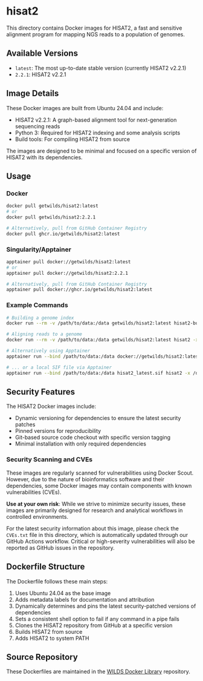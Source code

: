 # hisat2

This directory contains Docker images for HISAT2, a fast and sensitive alignment program for mapping NGS reads to a population of genomes.

## Available Versions

- `latest`: The most up-to-date stable version (currently HISAT2 v2.2.1)
- `2.2.1`: HISAT2 v2.2.1

## Image Details

These Docker images are built from Ubuntu 24.04 and include:

- HISAT2 v2.2.1: A graph-based alignment tool for next-generation sequencing reads
- Python 3: Required for HISAT2 indexing and some analysis scripts
- Build tools: For compiling HISAT2 from source

The images are designed to be minimal and focused on a specific version of HISAT2 with its dependencies.

## Usage

### Docker

```bash
docker pull getwilds/hisat2:latest
# or
docker pull getwilds/hisat2:2.2.1

# Alternatively, pull from GitHub Container Registry
docker pull ghcr.io/getwilds/hisat2:latest
```

### Singularity/Apptainer

```bash
apptainer pull docker://getwilds/hisat2:latest
# or
apptainer pull docker://getwilds/hisat2:2.2.1

# Alternatively, pull from GitHub Container Registry
apptainer pull docker://ghcr.io/getwilds/hisat2:latest
```

### Example Commands

```bash
# Building a genome index
docker run --rm -v /path/to/data:/data getwilds/hisat2:latest hisat2-build -p 4 /data/reference.fa /data/reference_index

# Aligning reads to a genome
docker run --rm -v /path/to/data:/data getwilds/hisat2:latest hisat2 -x /data/reference_index -1 /data/reads_1.fq -2 /data/reads_2.fq -S /data/output.sam

# Alternatively using Apptainer
apptainer run --bind /path/to/data:/data docker://getwilds/hisat2:latest hisat2-build -p 4 /data/reference.fa /data/reference_index

# ... or a local SIF file via Apptainer
apptainer run --bind /path/to/data:/data hisat2_latest.sif hisat2 -x /data/reference_index -1 /data/reads_1.fq -2 /data/reads_2.fq -S /data/output.sam
```

## Security Features

The HISAT2 Docker images include:

- Dynamic versioning for dependencies to ensure the latest security patches
- Pinned versions for reproducibility
- Git-based source code checkout with specific version tagging
- Minimal installation with only required dependencies

### Security Scanning and CVEs

These images are regularly scanned for vulnerabilities using Docker Scout. However, due to the nature of bioinformatics software and their dependencies, some Docker images may contain components with known vulnerabilities (CVEs).

**Use at your own risk**: While we strive to minimize security issues, these images are primarily designed for research and analytical workflows in controlled environments.

For the latest security information about this image, please check the `CVEs.txt` file in this directory, which is automatically updated through our GitHub Actions workflow. Critical or high-severity vulnerabilities will also be reported as GitHub issues in the repository.

## Dockerfile Structure

The Dockerfile follows these main steps:

1. Uses Ubuntu 24.04 as the base image
2. Adds metadata labels for documentation and attribution
3. Dynamically determines and pins the latest security-patched versions of dependencies
4. Sets a consistent shell option to fail if any command in a pipe fails
5. Clones the HISAT2 repository from GitHub at a specific version
6. Builds HISAT2 from source
7. Adds HISAT2 to system PATH

## Source Repository

These Dockerfiles are maintained in the [WILDS Docker Library](https://github.com/getwilds/wilds-docker-library) repository.
